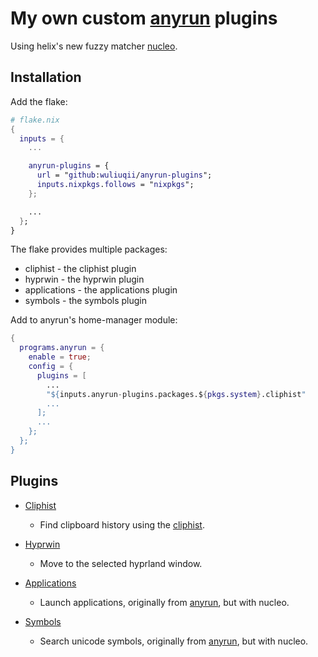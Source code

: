 # My own custom [anyrun](https://github.com/Kirottu/anyrun) plugins

Using helix's new fuzzy matcher [nucleo](https://github.com/helix-editor/nucleo).

## Installation

Add the flake:
```nix
# flake.nix
{
  inputs = {
    ...

    anyrun-plugins = {
      url = "github:wuliuqii/anyrun-plugins";
      inputs.nixpkgs.follows = "nixpkgs";
    };

    ...
  };
}
```

The flake provides multiple packages:

- cliphist - the cliphist plugin
- hyprwin - the hyprwin plugin
- applications - the applications plugin
- symbols - the symbols plugin

Add to anyrun's home-manager module:
```nix
{
  programs.anyrun = {
    enable = true;
    config = {
      plugins = [
        ...
        "${inputs.anyrun-plugins.packages.${pkgs.system}.cliphist"
        ...
      ];
      ...
    };
  };
}
```

## Plugins

- [Cliphist](./plugins/cliphist/README.md)
  - Find clipboard history using the [cliphist](https://github.com/sentriz/cliphist).
  
- [Hyprwin](./plugins/hyprwin/README.md)
  - Move to the selected hyprland window.

- [Applications](./plugins/applications/README.md)
  - Launch applications, originally from [anyrun](https://github.com/Kirottu/anyrun/tree/master/plugins/applications), but with nucleo.

- [Symbols](./plugins/symbols/README.md)
  - Search unicode symbols, originally from [anyrun](https://github.com/Kirottu/anyrun/tree/master/plugins/symbols), but with nucleo.